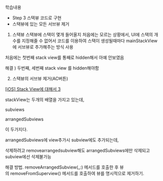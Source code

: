 학습내용
- Step 3 스택뷰 코드로 구현
- 스택뷰에 있는 모든 서브뷰 제거

1. 스택뷰
스택뷰에 스택이 몇개 들어올지 처음에는 모르는 상황에서, UI에 스택의 개수를 지정해줄 수 없어서 코드를 이용하여 스택이 생성될때마다 mainStackView에 서브뷰로 추가해주는 방식 사용 

처음에는 첫번째 stack view를 통째로 hidden해서 아예 안보였음 

해결 ) 두번째, 세번째 stack view 를 hidden해야함

2. 스택뷰의 서브뷰 제거(AC버튼)

[[iOS] Stack View에 대해서 3](https://bannavi.tistory.com/261?category=878332)

stackView는 두개의 배열을 가지고 있는데, 

subviews

arrangedSubviews

이 두가지다.

arrangedSubviews에 view추가시 subview에도 추가되는데,

삭제하려고 removearrangedsubview해도 arrangedSubviews에만 삭제되고 subview에선 삭제불가능 

해결 방법.
removeArrangedSubview(_:) 메서드를 호출한 후 뷰의 removeFromSuperview() 메서드를 호출하여 뷰를 명시적으로 제거하기.
